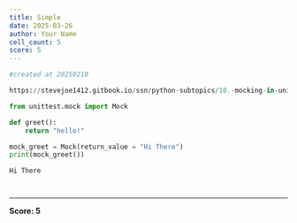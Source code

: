 ```yaml
---
title: Simple
date: 2025-03-26
author: Your Name
cell_count: 5
score: 5
---
```


```python
#created at 20250210
```


```python
https://stevejoe1412.gitbook.io/ssn/python-subtopics/10.-mocking-in-unit-tests
```


```python
from unittest.mock import Mock

def greet():
    return "hello!"

mock_greet = Mock(return_value = "Hi There")
print(mock_greet())
```

    Hi There



```python

```


```python


```


---
**Score: 5**